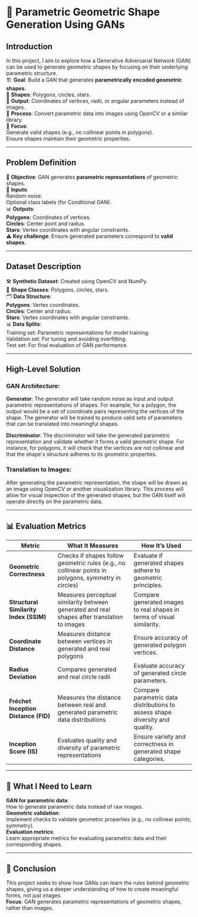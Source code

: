 # 🎨 Parametric Geometric Shape Generation Using GANs

## Introduction
In this project, I aim to explore how a Generative Adversarial Network (GAN) can be used to generate geometric shapes by focusing on their underlying parametric structure.  
🏗️ **Goal**: Build a GAN that generates **parametrically encoded geometric shapes**.  
🔺 **Shapes**: Polygons, circles, stars.  
📝 **Output**: Coordinates of vertices, radii, or angular parameters instead of images.  
🔄 **Process**: Convert parametric data into images using OpenCV or a similar library.  
🌟 **Focus**:  
  Generate valid shapes (e.g., no collinear points in polygons).  
  Ensure shapes maintain their geometric properties.

---

## Problem Definition

🎯 **Objective**: GAN generates **parametric representations** of geometric shapes.  
🔢 **Inputs**:  
  Random noise.  
  Optional class labels (for Conditional GAN).  
📊 **Outputs**:  
  **Polygons**: Coordinates of vertices.  
  **Circles**: Center point and radius.  
  **Stars**: Vertex coordinates with angular constraints.  
⚠️ **Key challenge**: Ensure generated parameters correspond to **valid shapes**.

---

## Dataset Description

🛠️ **Synthetic Dataset**: Created using OpenCV and NumPy.  
📐 **Shape Classes**: Polygons, circles, stars.  
🗂️ **Data Structure**:  
  **Polygons**: Vertex coordinates.  
  **Circles**: Center and radius.  
  **Stars**: Vertex coordinates with angular constraints.  
📊 **Data Splits**:  
  Training set: Parametric representations for model training.  
  Validation set: For tuning and avoiding overfitting.  
  Test set: For final evaluation of GAN performance.

---

## High-Level Solution

### GAN Architecture:
**Generator**: The generator will take random noise as input and output parametric representations of shapes. For example, for a polygon, the output would be a set of coordinate pairs representing the vertices of the shape. The generator will be trained to produce valid sets of parameters that can be translated into meaningful shapes.  

**Discriminator**: The discriminator will take the generated parametric representation and validate whether it forms a valid geometric shape. For instance, for polygons, it will check that the vertices are not collinear and that the shape's structure adheres to its geometric properties.

### Translation to Images:
After generating the parametric representation, the shape will be drawn as an image using OpenCV or another visualization library. This process will allow for visual inspection of the generated shapes, but the GAN itself will operate directly on the parametric data.

---

## 📊 Evaluation Metrics

| **Metric**                | **What It Measures**                                                                                 | **How It’s Used**                                                                                         |
|---------------------------|------------------------------------------------------------------------------------------------------|------------------------------------------------------------------------------------------------------------|
| **Geometric Correctness**      | Checks if shapes follow geometric rules (e.g., no collinear points in polygons, symmetry in circles)  | Evaluate if generated shapes adhere to geometric principles.                                                |
| **Structural Similarity Index (SSIM)** | Measures perceptual similarity between generated and real shapes after translation to images    | Compare generated images to real shapes in terms of visual similarity.                                      |
| **Coordinate Distance**        | Measures distance between vertices in generated and real polygons                                    | Ensure accuracy of generated polygon vertices.                                                              |
| **Radius Deviation**           | Compares generated and real circle radii                                                             | Evaluate accuracy of generated circle parameters.                                                           |
| **Fréchet Inception Distance (FID)** | Measures the distance between real and generated parametric data distributions                    | Compare parametric data distributions to assess shape diversity and quality.                                |
| **Inception Score (IS)**       | Evaluates quality and diversity of parametric representations                                        | Ensure variety and correctness in generated shape categories.                                               |

---

## 🧠 What I Need to Learn

**GAN for parametric data**:  
  How to generate parametric data instead of raw images.  
**Geometric validation**:  
  Implement checks to validate geometric properties (e.g., no collinear points, symmetry).  
**Evaluation metrics**:  
  Learn appropriate metrics for evaluating parametric data and their corresponding shapes.

---

## 🌟 Conclusion
This project seeks to show how GANs can learn the rules behind geometric shapes, giving us a deeper understanding of how to create meaningful forms, not just images.  
**Focus**: GAN generates parametric representations of geometric shapes, rather than images.
